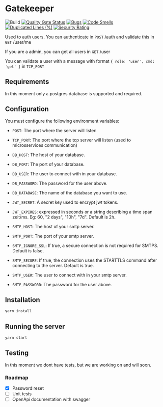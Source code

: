 # Gatekeeper

![Build](https://github.com/keinou/burst-ms-gatekeeper/actions/workflows/build.yml/badge.svg) [![Quality Gate Status](https://sonarcloud.io/api/project_badges/measure?project=keinou_burst-ms-gatekeeper&metric=alert_status)](https://sonarcloud.io/summary/new_code?id=keinou_burst-ms-gatekeeper) [![Bugs](https://sonarcloud.io/api/project_badges/measure?project=keinou_burst-ms-gatekeeper&metric=bugs)](https://sonarcloud.io/summary/new_code?id=keinou_burst-ms-gatekeeper) [![Code Smells](https://sonarcloud.io/api/project_badges/measure?project=keinou_burst-ms-gatekeeper&metric=code_smells)](https://sonarcloud.io/summary/new_code?id=keinou_burst-ms-gatekeeper) [![Duplicated Lines (%)](https://sonarcloud.io/api/project_badges/measure?project=keinou_burst-ms-gatekeeper&metric=duplicated_lines_density)](https://sonarcloud.io/summary/new_code?id=keinou_burst-ms-gatekeeper) [![Security Rating](https://sonarcloud.io/api/project_badges/measure?project=keinou_burst-ms-gatekeeper&metric=security_rating)](https://sonarcloud.io/summary/new_code?id=keinou_burst-ms-gatekeeper)

Used to auth users.
You can authenticate in `POST` /auth and validate this in `GET` /user/me

If you are a admin, you can get all users in `GET` /user

You can validate a user with a message with format `{ role: 'user', cmd: 'get' }` in `TCP_PORT`

## Requirements

In this moment only a postgres database is supported and required.

## Configuration

You must configure the following environment variables:

- `POST`: The port where the server will listen
- `TCP_PORT`: The port where the tcp server will listen (used to microsservices communication)

- `DB_HOST`: The host of your database.
- `DB_PORT`: The port of your database.
- `DB_USER`: The user to connect with in your database.
- `DB_PASSWORD`: The password for the user above.
- `DB_DATABASE`: The name of the database you want to use.

- `JWT_SECRET`: A secret key used to encrypt jwt tokens.
- `JWT_EXPIRES`: expressed in seconds or a string describing a time span zeit/ms. Eg: 60, "2 days", "10h", "7d". Default is 2h.

- `SMTP_HOST`: The host of your smtp server.
- `SMTP_PORT`: The port of your smtp server.
- `SMTP_IGNORE_SSL`: If true, a secure connection is not required for SMTPS. Default is false.
- `SMTP_SECURE`: If true, the connection uses the STARTTLS command after connecting to the server. Default is true.
- `SMTP_USER`: The user to connect with in your smtp server.
- `SMTP_PASSWORD`: The password for the user above.

## Installation

```bash
yarn install
```

## Running the server

```bash
yarn start
```

## Testing

In this moment we dont have tests, but we are working on and will soon.

### Roadmap

- [x] Password reset
- [ ] Unit tests
- [ ] OpenApi documentation with swagger
